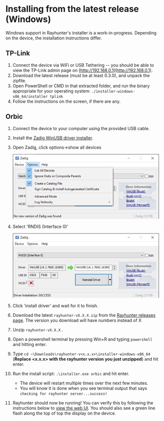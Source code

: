 # Installing from the latest release (Windows)

Windows support in Rayhunter's installer is a work-in-progress. Depending on the device, the installation instructions differ.

## TP-Link

1. Connect the device via WiFi or USB Tethering -- you should be able to view the TP-Link admin page on [http://192.168.0.1](http://192.168.0.1).
2. Download the latest release (must be at least 0.3.0), and unpack the zipfile.
3. Open PowerShell or CMD in that extracted folder, and run the binary appropriate for your operating system: `./installer-windows-x86_64/installer tplink`
4. Follow the instructions on the screen, if there are any.

## Orbic

1. Connect the device to your computer using the provided USB cable.
1. Install the [Zadig WinUSB driver installer](https://zadig.akeo.ie/).
1. Open Zadig, click options->show all devices 

    ![Zadig](./zadig2.png)

1. Select 'RNDIS (Interface 0)'

    ![Zadig](./zadig.png)

1. Click 'install driver' and wait for it to finish. 
2. Download the latest `rayhunter-vX.X.X.zip` from the [Rayhunter releases page](https://github.com/EFForg/rayhunter/releases). The version you download will have numbers instead of X
3. Unzip `rayhunter-vX.X.X` .
1. Open a powershell terminal by pressing Win+R and typing `powershell` and hitting enter. 
5. Type `cd ~\Downloads\rayhunter-v<x.x.x>\installer-windows-x86_64` (**Replace <x.x.x> with the rayhunter version you just unzipped**) and hit enter.
5. Run the install script: `.\installer.exe orbic` and hit enter.
    - The device will restart multiple times over the next few minutes.
    - You will know it is done when you see terminal output that says `checking for rayhunter server...success!`
6. Rayhunter should now be running! You can verify this by following the instructions below to [view the web UI](#usage-viewing-the-web-ui). You should also see a green line flash along the top of top the display on the device.
